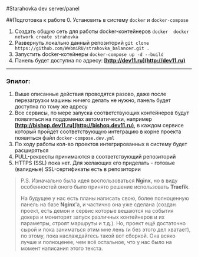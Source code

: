 #Starahovka dev server/panel

##Подготовка к работе
0. Установить в систему `docker` и `docker-compose`
1. Создать общую сеть для работы docker-контейнеров `docker  docker network create strahovka` 
2. Развернуть локально данный репозиторий `git clone https://github.com/WebmiRU/strahovka_balancer.git .`
3. Запустить docker-котейнеры `docker-compose up -d --build`
4. Панель будет доступна по адресу: **[http://dev11.ru](http://dev11.ru)**

---
### Эпилог:
1. Выше описанные действия проводятся разово, даже после перезагрузки машины ничего делать не нужно, панель будет доступна по тому же адресу
2. Все сервисы, по мере запуска соответствующих контейнеров будут появляться на поддоменах автоматически, например **[http://bishop.dev11.ru](http://bishop.dev11.ru)**, в каждом сервисе который пройдёт соответствующую интеграцию в корне проекта появиться файл `docker-compose.dev.yml`
3. По ходу работы кол-во проектов интегрированных в систему будет расширяться
4. PULL-реквесты принимаются в соответствующий репозиторий
5. HTTPS (SSL) пока нет. Для желающих его приделать - готовые (валидные) SSL-сертификаты есть в репозитории

> P.S. Изначально была идея воспользоваться **Nginx**, но в виду особенностей оного было принято решение использовать **Traefik**.
> 
> На будущее у нас есть планы написать свою, более полноценную панель на базе **Nginx**'а, и частично она уже сделана (создан проект, есть демон и сервис которые вешаются на события докера и мониторят запуск различных контейнеров и их параметры, строят маршруты и т.д.). Но, проект ещё достаточно сырой и пока заниматься этим мне лень (и без этого дел хватает), по этому, пока наслаждайтесь такой вот сборкой. Она всяко лучше и полноценее, чем всё остальное, что у нас было на момент написания этого текста.